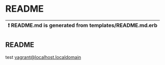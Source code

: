 README
============================================================

| :exclamation: README.md is generated from templates/README.md.erb |
|-------------------------------------------------------------------|

README
------------------------------------------------------------

test vagrant@localhost.localdomain

